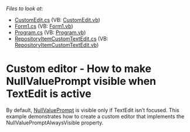 <!-- default file list -->
*Files to look at*:

* [CustomEdit.cs](./CS/CustomTextEdit/CustomEdit.cs) (VB: [CustomEdit.vb](./VB/CustomTextEdit/CustomEdit.vb))
* [Form1.cs](./CS/CustomTextEdit/Form1.cs) (VB: [Form1.vb](./VB/CustomTextEdit/Form1.vb))
* [Program.cs](./CS/CustomTextEdit/Program.cs) (VB: [Program.vb](./VB/CustomTextEdit/Program.vb))
* [RepositoryItemCustomTextEdit.cs](./CS/CustomTextEdit/RepositoryItemCustomTextEdit.cs) (VB: [RepositoryItemCustomTextEdit.vb](./VB/CustomTextEdit/RepositoryItemCustomTextEdit.vb))
<!-- default file list end -->
# Custom editor - How to make NullValuePrompt visible when TextEdit is active


<p>By default, <a href="http://documentation.devexpress.com/#WindowsForms/DevExpressXtraEditorsRepositoryRepositoryItemTextEdit_NullValuePrompttopic"><u>NullValuePrompt</u></a> is visible only if TextEdit isn’t focused. This example demonstrates how to create a custom editor that implements the NullValuePromptAlwaysVisible property.</p>

<br/>


